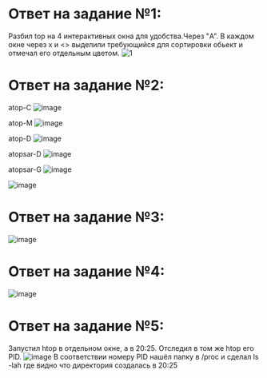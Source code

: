 # Ответ на задание №1:
Разбил top на 4 интерактивных окна для удобства.Через "A". В каждом  окне через x и <> выделили требующийся для сортировки обьект и отмечал его отдельным цветом. 
![1](https://user-images.githubusercontent.com/107581500/187031296-4d1a2cd4-e35e-4ae2-8c22-08e7cfae6d7d.JPG)

# Ответ на задание №2:

atop-C
![image](https://user-images.githubusercontent.com/107581500/187034132-9a9b9f6d-9608-42d2-90dd-43915d8396d7.png)

atop-M
![image](https://user-images.githubusercontent.com/107581500/187034145-611fcdfb-a7d2-4fe4-956a-0d7d24393425.png)

atop-D
![image](https://user-images.githubusercontent.com/107581500/187034156-8efaa35a-c3ef-4122-ae1f-dfa9b7b44f3b.png)

atopsar-D
![image](https://user-images.githubusercontent.com/107581500/187034204-759eca50-833c-4b1e-bf48-c14aa459d7e3.png)

atopsar-G
![image](https://user-images.githubusercontent.com/107581500/187034222-7525a08e-a83b-4425-87b8-c40a6b98eb00.png)

![image](https://user-images.githubusercontent.com/107581500/187034379-c9aa1fa8-b115-44f3-88a0-1c41f6bcc885.png)

# Ответ на задание №3:

![image](https://user-images.githubusercontent.com/107581500/187065808-b4a286e3-ccd3-4f84-9700-9a90cc21f633.png)

# Ответ на задание №4:

![image](https://user-images.githubusercontent.com/107581500/187066218-2374639d-0343-4b07-920c-4716af70d7ae.png)

# Ответ на задание №5:
Запустил htop в отдельном окне, а в 20:25. Отследил в том же htop его PID. 
![image](https://user-images.githubusercontent.com/107581500/187260771-d2eab2d8-2ce7-41b7-90b2-975f2fd1526c.png)
В соответствии номеру PID нашёл папку в /proc и сделал ls -lah где видно что директория создалась в 20:25
